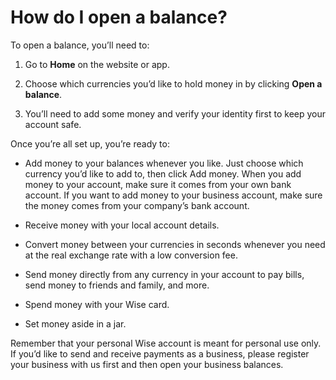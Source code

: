 # How do I open a balance?

To open a balance, you’ll need to:

  1. Go to **Home** on the website or app.

  2. Choose which currencies you’d like to hold money in by clicking **Open a balance**.

  3. You’ll need to add some money and verify your identity first to keep your account safe.




Once you’re all set up, you’re ready to:

  * Add money to your balances whenever you like. Just choose which currency you’d like to add to, then click Add money. When you add money to your account, make sure it comes from your own bank account. If you want to add money to your business account, make sure the money comes from your company’s bank account. 

  * Receive money with your local account details. 

  * Convert money between your currencies in seconds whenever you need at the real exchange rate with a low conversion fee.

  * Send money directly from any currency in your account to pay bills, send money to friends and family, and more.

  * Spend money with your Wise card.

  * Set money aside in a jar.




Remember that your personal Wise account is meant for personal use only. If you’d like to send and receive payments as a business, please register your business with us first and then open your business balances.